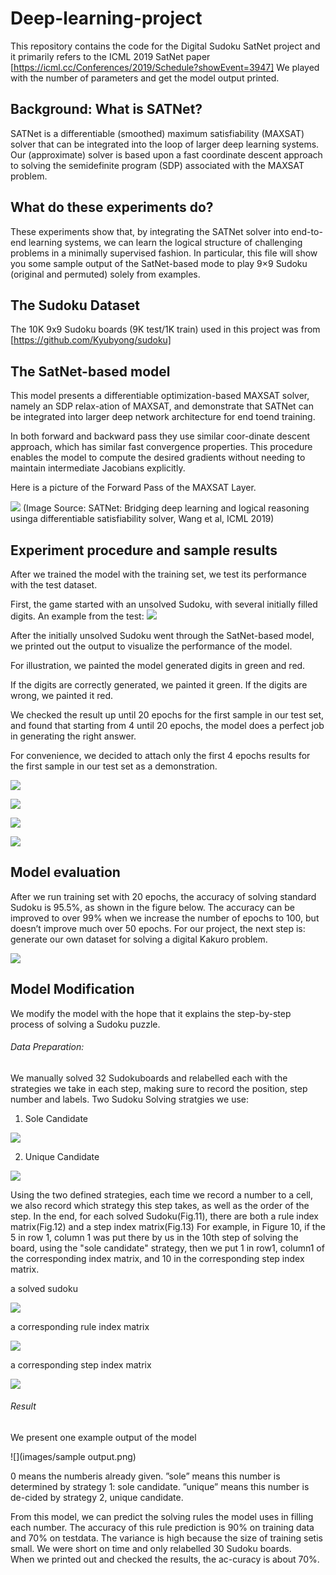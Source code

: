 # Deep-learning-project

This repository contains the code for the Digital Sudoku SatNet project and it primarily refers to the ICML 2019 SatNet paper [https://icml.cc/Conferences/2019/Schedule?showEvent=3947]
We played with the number of parameters and get the model output printed.

## Background: What is SATNet?

SATNet is a differentiable (smoothed) maximum satisfiability (MAXSAT) solver that can be integrated into the loop of larger deep learning systems. Our (approximate) solver is based upon a fast coordinate descent approach to solving the semidefinite program (SDP) associated with the MAXSAT problem.

## What do these experiments do?

These experiments show that, by integrating the SATNet solver into end-to-end learning systems, we can learn the logical structure of challenging problems in a minimally supervised fashion. 
In particular, this file will show you some sample output of the SatNet-based mode to play 9×9 Sudoku (original and permuted) solely from examples.

## The Sudoku Dataset

The 10K 9x9 Sudoku boards (9K test/1K train) used in this project was from [https://github.com/Kyubyong/sudoku]

## The SatNet-based model

This model presents a differentiable optimization-based MAXSAT solver, namely an SDP relax-ation of MAXSAT,  and demonstrate  that SATNet can be integrated into larger deep network architecture for end toend training. 

In both forward and backward pass they use similar coor-dinate descent approach, which has similar fast convergence properties. This procedure enables the model to compute the desired gradients without needing to maintain intermediate Jacobians explicitly.

Here is a picture of the Forward Pass of the MAXSAT Layer.

![](images/model-architecture.png)
(Image Source: SATNet: Bridging deep learning and logical reasoning usinga differentiable satisfiability solver, Wang et al, ICML 2019)


## Experiment procedure and sample results

After we trained the model with the training set, we test its performance with the test dataset.

First, the game started with an unsolved Sudoku, with several initially filled digits. An example from the test:
![](images/initialSudoku.jpeg)

After the initially unsolved Sudoku went through the SatNet-based model, we printed out the output to visualize the performance of the model. 

For illustration, we painted the model generated digits in green and red. 

If the digits are correctly generated, we painted it green. 
If the digits are wrong, we painted it red. 

We checked the result up until 20 epochs for the first sample in our test set, and found that starting from 4 until 20 epochs, the model does a perfect job in generating the right answer. 

For convenience, we decided to attach only the first 4 epochs results for the first sample in our test set as a demonstration.

![](images/epoch1.jpeg)

![](images/epoch2.jpeg)

![](images/epoch3.jpeg)

![](images/epoch4.jpeg)


## Model evaluation
After we run training set with 20 epochs, the accuracy of solving standard Sudoku is 95.5%, as shown in the figure below. 
The accuracy can be improved to over 99% when we increase the number of epochs to 100, but doesn’t improve much over 50 epochs. For our project, the next step is: generate our own dataset for solving a digital Kakuro problem.

![](images/accuracy.jpeg)


## Model Modification
We modify the model with the hope that it explains the step-by-step process of solving a Sudoku puzzle.
###### Data Preparation: 
We manually solved 32 Sudokuboards  and  relabelled  each  with  the  strategies  we  take  in each step, making sure to record the position, step number and labels. 
Two Sudoku Solving stratgies we use:
 1. Sole Candidate
 
![](images/1solecandidate.png)

 2. Unique Candidate
 
![](images/2uniquecandidate.png)

Using the two defined strategies, each time we record a number to a cell, we also record which strategy this step takes, as well as the order of the step. In the end, for each solved Sudoku(Fig.11), there are both a rule index matrix(Fig.12) and a step index matrix(Fig.13) For example, in Figure 10, if the 5 in row 1, column 1 was put there by us in the 10th step of solving the board, using the "sole candidate" strategy, then we put 1 in row1, column1 of the corresponding index matrix, and 10 in the corresponding step index matrix. 

a solved sudoku

![](images/8.jpg)

a corresponding rule index matrix

![](images/9.jpg)

a corresponding step index matrix

![](images/10.jpg)


###### Result
We present one example output of the model

![](images/sample output.png)

0 means the numberis already given. 
”sole” means this number is determined by strategy 1: sole candidate. 
”unique” means this number is de-cided by strategy 2, unique candidate. 

From this model, we can predict the solving rules the model uses in filling each number. 
The accuracy of this rule prediction is 90% on training data and 70% on testdata. 
The variance is high because the size of training setis small. 
We were short on time and only relabelled 30 Sudoku boards.  
When we printed out and checked the results, the ac-curacy is about 70%.
